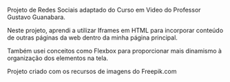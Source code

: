 Projeto de Redes Sociais adaptado do Curso em Video do Professor Gustavo Guanabara.

Neste projeto, aprendi a utilizar Iframes em HTML para incorporar conteúdo de outras páginas da web dentro da minha página principal.

Também usei conceitos como Flexbox para proporcionar mais dinamismo à organização dos elementos na tela.

Projeto criado com os recursos de imagens do Freepik.com

